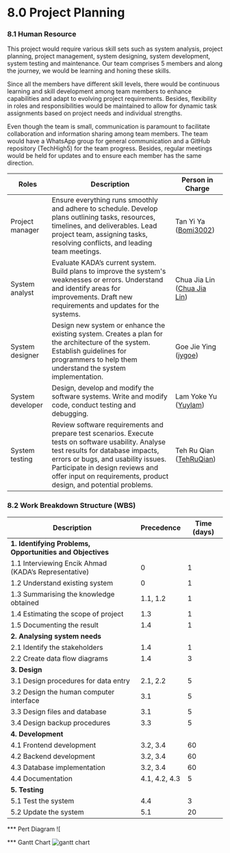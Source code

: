 # 8.0 Project Planning

### 8.1 Human Resource
This project would require various skill sets such as system analysis, project planning, project management, system designing, system development, system testing and maintenance. Our team comprises 5 members and along the journey, we would be learning and honing these skills. 

Since all the members have different skill levels, there would be continuous learning and skill development among team members to enhance capabilities and adapt to evolving project requirements. Besides, flexibility in roles and responsibilities would be maintained to allow for dynamic task assignments based on project needs and individual strengths.

Even though the team is small, communication is paramount to facilitate collaboration and information sharing among team members. The team would have a WhatsApp group for general communication and a GitHub repository (TechHigh5) for the team progress. Besides, regular meetings would be held for updates and to ensure each member has the same direction.

| Roles            | Description                                                                                                                                           | Person in Charge            |
|------------------|-------------------------------------------------------------------------------------------------------------------------------------------------------|-----------------------------|
| Project manager  | Ensure everything runs smoothly and adhere to schedule. Develop plans outlining tasks, resources, timelines, and deliverables. Lead project team, assigning tasks, resolving conflicts, and leading team meetings. | Tan Yi Ya ([Bomi3002](https://github.com/Bomi3002))        |
| System analyst   | Evaluate KADA’s current system. Build plans to improve the system's weaknesses or errors. Understand and identify areas for improvements. Draft new requirements and updates for the systems. | Chua Jia Lin ([Chua Jia Lin](https://github.com/ChuaJiaLin)) |
| System designer  | Design new system or enhance the existing system. Creates a plan for the architecture of the system. Establish guidelines for programmers to help them understand the system implementation. | Goe Jie Ying ([jygoe](https://github.com/jygoe))        |
| System developer | Design, develop and modify the software systems. Write and modify code, conduct testing and debugging.                                                | Lam Yoke Yu ([Yuylam](https://github.com/Yuylam))        |
| System testing   | Review software requirements and prepare test scenarios. Execute tests on software usability. Analyse test results for database impacts, errors or bugs, and usability issues. Participate in design reviews and offer input on requirements, product design, and potential problems. | Teh Ru Qian ([TehRuQian](https://github.com/TehRuQian))     |

### 8.2 Work Breakdown Structure (WBS)
| Description                                              | Precedence         | Time (days) |
|----------------------------------------------------------|--------------------|-------------|
|**1. Identifying Problems, Opportunities and Objectives**    |                    |             |
| 1.1 Interviewing Encik Ahmad (KADA’s Representative)     | 0                  | 1           |
| 1.2 Understand existing system                           | 0                  | 1           |
| 1.3 Summarising the knowledge obtained                   | 1.1, 1.2           | 1           |
| 1.4 Estimating the scope of project                      | 1.3                | 1           |
| 1.5 Documenting the result                               | 1.4                | 1           |
| **2. Analysing system needs**                                |                    |             |
| 2.1 Identify the stakeholders                            | 1.4                | 1           |
| 2.2 Create data flow diagrams                            | 1.4                | 3           |
| **3. Design**                                                |                    |             |
| 3.1 Design procedures for data entry                     | 2.1, 2.2           | 5           |
| 3.2 Design the human computer interface                  | 3.1                | 5           |
| 3.3 Design files and database                            | 3.1                | 5           |
| 3.4 Design backup procedures                             | 3.3                | 5           |
| **4. Development**                                           |                    |             |
| 4.1 Frontend development                                 | 3.2, 3.4           | 60          |
| 4.2 Backend development                                  | 3.2, 3.4           | 60          |
| 4.3 Database implementation                              | 3.2, 3.4           | 60          |
| 4.4 Documentation                                        | 4.1, 4.2, 4.3      | 5           |
| **5. Testing**                                               |                    |             |
| 5.1 Test the system                                      | 4.4                | 3           |
| 5.2 Update the system                                    | 5.1                | 20          |

*** Pert Diagram
![

*** Gantt Chart
![gantt chart](https://github.com/Project%2520Proposal%2520and%2520Planning/8.0%2520Project%2520Planning/Gantt%2520Chart.png)


